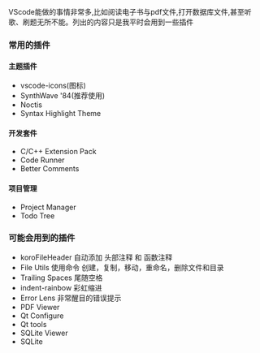 VScode能做的事情非常多,比如阅读电子书与pdf文件,打开数据库文件,甚至听歌、刷题无所不能。列出的内容只是我平时会用到一些插件
### 常用的插件
#### 主题插件
- vscode-icons(图标)
- SynthWave '84(推荐使用)
- Noctis
- Syntax Highlight Theme
#### 开发套件
- C/C++ Extension Pack
- Code Runner
- Better Comments
#### 项目管理
- Project Manager
- Todo Tree

### 可能会用到的插件
- koroFileHeader
  自动添加 头部注释 和 函数注释
- File Utils
  使用命令 创建，复制，移动，重命名，删除文件和目录
- Trailing Spaces
  尾随空格
- indent-rainbow
  彩虹缩进
- Error Lens
  非常醒目的错误提示
- PDF Viewer
- Qt Configure
- Qt tools
- SQLite Viewer 
- SQLite